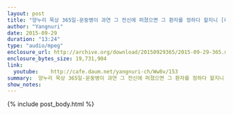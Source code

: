 ```yaml
---
layout: post
title: "양누리 묵상 365일-문둥병이 과연 그 전신에 퍼졌으면 그 환자를 정하다 할지니 [레위기 13:13]"
author: "Yangnuri"
date: 2015-09-29
duration: "13:24"
type: "audio/mpeg"
enclosure_url: http://archive.org/download/20150929365/2015-09-29-365.mp3
enclosure_bytes_size: 19,731,904       
link:
  youtube:    http://cafe.daum.net/yangnuri-ch/Ww8v/153
summary:  양누리 묵상 365일-문둥병이 과연 그 전신에 퍼졌으면 그 환자를 정하다 할지니 [레위기 13:13].mp3
show_notes:
---
```

{% include post_body.html %}
